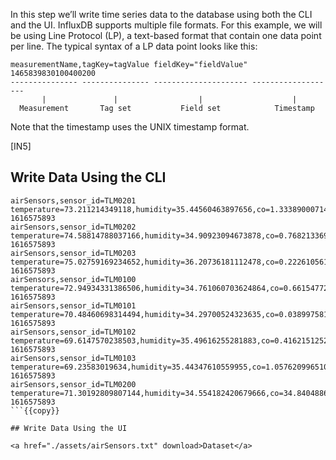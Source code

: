 In this step we’ll write time series data to the database using both the CLI and the UI. InfluxDB supports multiple file formats. For this example, we will be using Line Protocol (LP), a text-based format that contain one data point per line. The typical syntax of a LP data point looks like this:

```
measurementName,tagKey=tagValue fieldKey="fieldValue" 1465839830100400200
--------------- --------------- --------------------- -------------------
       |               |                  |                    |
  Measurement       Tag set           Field set            Timestamp
```
Note that the timestamp uses the UNIX timestamp format.

[IN5]

## Write Data Using the CLI

```
airSensors,sensor_id=TLM0201 temperature=73.211214349118,humidity=35.44560463897656,co=1.3338900071411675 1616575893
airSensors,sensor_id=TLM0202 temperature=74.58814788037166,humidity=34.90923094673878,co=0.7682133692653247 1616575893
airSensors,sensor_id=TLM0203 temperature=75.02759169234652,humidity=36.20736181112478,co=0.2226105613964045 1616575893
airSensors,sensor_id=TLM0100 temperature=72.94934331386506,humidity=34.761060703624864,co=0.6615477265453658 1616575893
airSensors,sensor_id=TLM0101 temperature=70.48460698314494,humidity=34.29700524323635,co=0.038997581270328284 1616575893
airSensors,sensor_id=TLM0102 temperature=69.6147570238503,humidity=35.49616255281883,co=0.4162151252758595 1616575893
airSensors,sensor_id=TLM0103 temperature=69.23583019634,humidity=35.44347610559955,co=1.057620996510558 1616575893
airSensors,sensor_id=TLM0200 temperature=71.30192809807144,humidity=34.554182420679666,co=34.8404886921331 1616575893
```{{copy}}

## Write Data Using the UI

<a href="./assets/airSensors.txt" download>Dataset</a>
